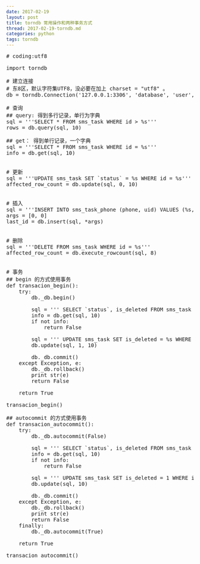```yaml
---
date: 2017-02-19
layout: post
title: torndb 常用操作和两种事务方式
thread: 2017-02-19-torndb.md
categories: python
tags: torndb
---
```


<pre>
# coding:utf8

import torndb

# 建立连接
# 东8区，默认字符集UTF8，没必要在加上 charset = "utf8" 。
db = torndb.Connection('127.0.0.1:3306', 'database', 'user', 'password', time_zone='+8:00')

# 查询
## query: 得到多行记录，单行为字典
sql = '''SELECT * FROM sms_task WHERE id > %s'''
rows = db.query(sql, 10)

## get： 得到单行记录，一个字典
sql = '''SELECT * FROM sms_task WHERE id = %s'''
info = db.get(sql, 10)


# 更新
sql = '''UPDATE sms_task SET `status` = %s WHERE id = %s'''
affected_row_count = db.update(sql, 0, 10)


# 插入
sql = '''INSERT INTO sms_task_phone (phone, uid) VALUES (%s, %s)'''
args = [0, 0]
last_id = db.insert(sql, *args)


# 删除
sql = '''DELETE FROM sms_task WHERE id = %s'''
affected_row_count = db.execute_rowcount(sql, 8)


# 事务
## begin 的方式使用事务
def transacion_begin():
    try:
        db._db.begin()

        sql = ''' SELECT `status`, is_deleted FROM sms_task WHERE id = %s FOR UPDATE '''
        info = db.get(sql, 10)
        if not info:
            return False

        sql = ''' UPDATE sms_task SET is_deleted = %s WHERE id = %s '''
        db.update(sql, 1, 10)

        db._db.commit()
    except Exception, e:
        db._db.rollback()
        print str(e)
        return False

    return True

transacion_begin()

## autocommit 的方式使用事务
def transacion_autocommit():
    try:
        db._db.autocommit(False)

        sql = ''' SELECT `status`, is_deleted FROM sms_task WHERE id = %s FOR UPDATE '''
        info = db.get(sql, 10)
        if not info:
            return False

        sql = ''' UPDATE sms_task SET is_deleted = 1 WHERE id = %s '''
        db.update(sql, 10)

        db._db.commit()
    except Exception, e:
        db._db.rollback()
        print str(e)
        return False
    finally:
        db._db.autocommit(True)

    return True

transacion_autocommit()
</pre>
